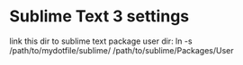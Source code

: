 Sublime Text 3 settings
=======================
link this dir to sublime text package user dir:
ln -s /path/to/mydotfile/sublime/ /path/to/sublime/Packages/User
